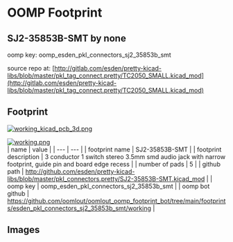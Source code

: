 # OOMP Footprint  
## SJ2-35853B-SMT  by none  
  
oomp key: oomp_esden_pkl_connectors_sj2_35853b_smt  
  
source repo at: [http://gitlab.com/esden/pretty-kicad-libs/blob/master/pkl_tag_connect.pretty/TC2050_SMALL.kicad_mod](http://gitlab.com/esden/pretty-kicad-libs/blob/master/pkl_tag_connect.pretty/TC2050_SMALL.kicad_mod)  
## Footprint  
  
[![working_kicad_pcb_3d.png](working_kicad_pcb_3d_600.png)](working_kicad_pcb_3d.png)  
  
[![working.png](working_600.png)](working.png)  
| name | value | 
| --- | --- | 
| footprint name | SJ2-35853B-SMT | 
| footprint description | 3 conductor 1 switch stereo 3.5mm smd audio jack with narrow footprint, guide pin and board edge recess | 
| number of pads | 5 | 
| github path | http://github.com/esden/pretty-kicad-libs/blob/master/pkl_connectors.pretty/SJ2-35853B-SMT.kicad_mod | 
| oomp key | oomp_esden_pkl_connectors_sj2_35853b_smt | 
| oomp bot github | https://github.com/oomlout/oomlout_oomp_footprint_bot/tree/main/footprints/esden_pkl_connectors_sj2_35853b_smt/working | 
## Images  
